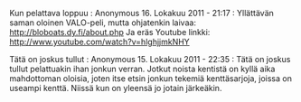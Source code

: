 <!--
Title: X-Moto
Template: comments
-->

Kun pelattava loppuu
:   Anonymous 16. Lokakuu 2011 - 21:17
:   Yllättävän saman oloinen VALO-peli, mutta ohjatenkin laivaa:
    <http://bloboats.dy.fi/about.php> Ja eräs Youtube linkki:
    <http://www.youtube.com/watch?v=hlghjjmkNHY>

Tätä on joskus tullut
:   Anonymous 15. Lokakuu 2011 - 22:35
:   Tätä on joskus tullut pelattuakin ihan jonkun verran. Jotkut noista
    kentistä on kyllä aika mahdottoman oloisia, joten itse etsin jonkun
    tekemiä kenttäsarjoja, joissa on useampi kenttä. Niissä kun on yleensä
    jo jotain järkeäkin. 